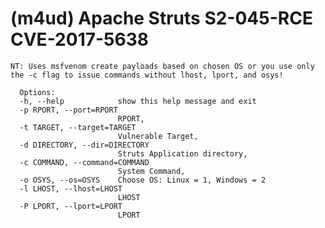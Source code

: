 # (m4ud) Apache Struts S2-045-RCE  CVE-2017-5638



    NT: Uses msfvenom create payloads based on chosen OS or you use only the -c flag to issue commands without lhost, lport, and osys!
    
      Options:
      -h, --help            show this help message and exit
      -p RPORT, --port=RPORT
                            RPORT,
      -t TARGET, --target=TARGET
                            Vulnerable Target,
      -d DIRECTORY, --dir=DIRECTORY
                            Struts Application directory,
      -c COMMAND, --command=COMMAND
                            System Command,
      -o OSYS, --os=OSYS    Choose OS: Linux = 1, Windows = 2
      -l LHOST, --lhost=LHOST
                            LHOST
      -P LPORT, --lport=LPORT
                            LPORT



